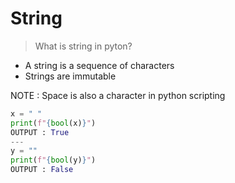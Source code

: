 # String

> What is string in pyton?<br>

 * A string is a sequence of characters 
 * Strings are immutable
 

NOTE : Space is also a character in python scripting 
```py
x = " "
print(f"{bool(x)}")
OUTPUT : True
---
y = ""
print(f"{bool(y)}")
OUTPUT : False